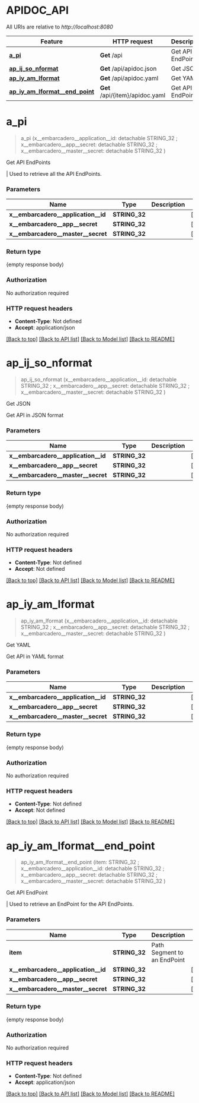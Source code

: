 # APIDOC_API

All URIs are relative to *http://localhost:8080*

Feature | HTTP request | Description
------------- | ------------- | -------------
[**a_pi**](APIDOC_API.md#a_pi) | **Get** /api | Get API EndPoints
[**ap_ij_so_nformat**](APIDOC_API.md#ap_ij_so_nformat) | **Get** /api/apidoc.json | Get JSON
[**ap_iy_am_lformat**](APIDOC_API.md#ap_iy_am_lformat) | **Get** /api/apidoc.yaml | Get YAML
[**ap_iy_am_lformat__end_point**](APIDOC_API.md#ap_iy_am_lformat__end_point) | **Get** /api/{item}/apidoc.yaml | Get API EndPoint


# **a_pi**
> a_pi (x__embarcadero__application__id:  detachable STRING_32 ; x__embarcadero__app__secret:  detachable STRING_32 ; x__embarcadero__master__secret:  detachable STRING_32 )
	

Get API EndPoints

 |      Used to retrieve all the API EndPoints.


### Parameters

Name | Type | Description  | Notes
------------- | ------------- | ------------- | -------------
 **x__embarcadero__application__id** | **STRING_32**|  | [optional] 
 **x__embarcadero__app__secret** | **STRING_32**|  | [optional] 
 **x__embarcadero__master__secret** | **STRING_32**|  | [optional] 

### Return type

{empty response body)

### Authorization

No authorization required

### HTTP request headers

 - **Content-Type**: Not defined
 - **Accept**: application/json

[[Back to top]](#) [[Back to API list]](../README.md#documentation-for-api-endpoints) [[Back to Model list]](../README.md#documentation-for-models) [[Back to README]](../README.md)

# **ap_ij_so_nformat**
> ap_ij_so_nformat (x__embarcadero__application__id:  detachable STRING_32 ; x__embarcadero__app__secret:  detachable STRING_32 ; x__embarcadero__master__secret:  detachable STRING_32 )
	

Get JSON

Get API in JSON format


### Parameters

Name | Type | Description  | Notes
------------- | ------------- | ------------- | -------------
 **x__embarcadero__application__id** | **STRING_32**|  | [optional] 
 **x__embarcadero__app__secret** | **STRING_32**|  | [optional] 
 **x__embarcadero__master__secret** | **STRING_32**|  | [optional] 

### Return type

{empty response body)

### Authorization

No authorization required

### HTTP request headers

 - **Content-Type**: Not defined
 - **Accept**: Not defined

[[Back to top]](#) [[Back to API list]](../README.md#documentation-for-api-endpoints) [[Back to Model list]](../README.md#documentation-for-models) [[Back to README]](../README.md)

# **ap_iy_am_lformat**
> ap_iy_am_lformat (x__embarcadero__application__id:  detachable STRING_32 ; x__embarcadero__app__secret:  detachable STRING_32 ; x__embarcadero__master__secret:  detachable STRING_32 )
	

Get YAML

Get API in YAML format


### Parameters

Name | Type | Description  | Notes
------------- | ------------- | ------------- | -------------
 **x__embarcadero__application__id** | **STRING_32**|  | [optional] 
 **x__embarcadero__app__secret** | **STRING_32**|  | [optional] 
 **x__embarcadero__master__secret** | **STRING_32**|  | [optional] 

### Return type

{empty response body)

### Authorization

No authorization required

### HTTP request headers

 - **Content-Type**: Not defined
 - **Accept**: Not defined

[[Back to top]](#) [[Back to API list]](../README.md#documentation-for-api-endpoints) [[Back to Model list]](../README.md#documentation-for-models) [[Back to README]](../README.md)

# **ap_iy_am_lformat__end_point**
> ap_iy_am_lformat__end_point (item: STRING_32 ; x__embarcadero__application__id:  detachable STRING_32 ; x__embarcadero__app__secret:  detachable STRING_32 ; x__embarcadero__master__secret:  detachable STRING_32 )
	

Get API EndPoint

 |      Used to retrieve an EndPoint for the API EndPoints.


### Parameters

Name | Type | Description  | Notes
------------- | ------------- | ------------- | -------------
 **item** | **STRING_32**| Path Segment to an EndPoint | 
 **x__embarcadero__application__id** | **STRING_32**|  | [optional] 
 **x__embarcadero__app__secret** | **STRING_32**|  | [optional] 
 **x__embarcadero__master__secret** | **STRING_32**|  | [optional] 

### Return type

{empty response body)

### Authorization

No authorization required

### HTTP request headers

 - **Content-Type**: Not defined
 - **Accept**: application/json

[[Back to top]](#) [[Back to API list]](../README.md#documentation-for-api-endpoints) [[Back to Model list]](../README.md#documentation-for-models) [[Back to README]](../README.md)

